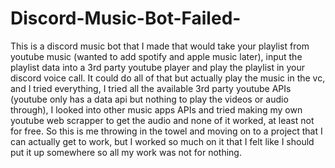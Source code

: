 # Discord-Music-Bot-Failed-
This is a discord music bot that I made that would take your playlist from youtube music (wanted to add spotify and apple music later), input the playlist data into a 3rd party youtube player and play the playlist in your discord voice call. 
It could do all of that but actually play the music in the vc, and I tried everything, I tried all the available 3rd party youtube APIs (youtube only has a data api but nothing to play the videos or audio through), I looked into other music apps APIs and tried making my own youtube web scrapper to get the audio and none of it worked, at least not for free.
So this is me throwing in the towel and moving on to a project that I can actually get to work, but I worked so much on it that I felt like I should put it up somewhere so all my work was not for nothing.
